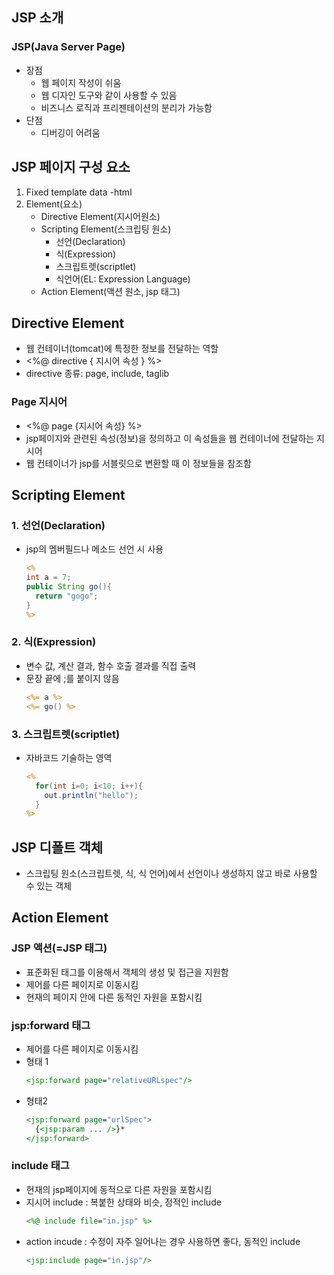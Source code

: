 ## JSP 소개
### JSP(Java Server Page)
- 장점
  - 웹 페이지 작성이 쉬움
  - 웹 디자인 도구와 같이 사용할 수 있음
  - 비즈니스 로직과 프리젠테이션의 분리가 가능함
- 단점
  - 디버깅이 어려움

## JSP 페이지 구성 요소
1. Fixed template data -html
2. Element(요소)
   - Directive Element(지시어원소)
   - Scripting Element(스크립팅 원소) 
     - 선언(Declaration)
     - 식(Expression)
     - 스크립트렛(scriptlet)
     - 식언어(EL: Expression Language)
   - Action Element(액션 원소, jsp 태그)

## Directive Element
- 웹 컨테이너(tomcat)에 특정한 정보를 전달하는 역할
- <%@ directive { 지시어 속성 } %>
- directive 종류: page, include, taglib

### Page 지시어
- <%@ page {지시어 속성} %>
- jsp페이지와 관련된 속성(정보)을 정의하고 이 속성들을 웹 컨테이너에 전달하는 지시어
- 웹 컨테이너가 jsp를 서블릿으로 변환할 때 이 정보들을 참조함

## Scripting Element
### 1. 선언(Declaration)
- jsp의 멤버필드나 메소드 선언 시 사용
  ```jsp
  <%
  int a = 7;
  public String go(){
    return "gogo";
  }
  %>
  ```

### 2. 식(Expression)
- 변수 값, 계산 결과, 함수 호출 결과를 직접 출력
- 문장 끝에 ;를 붙이지 않음
  ```jsp
  <%= a %>
  <%= go() %>
  ```

### 3. 스크립트렛(scriptlet)
- 자바코드 기술하는 영역
  ```jsp
  <%
    for(int i=0; i<10; i++){
      out.println("hello");
    }
  %>
  ```

## JSP 디폴트 객체
- 스크립팅 원소(스크립트렛, 식, 식 언어)에서 선언이나 생성하지 않고 바로 사용할 수 있는 객체

## Action Element
### JSP 액션(=JSP 태그)
- 표준화된 태그를 이용해서 객체의 생성 및 접근을 지원함
- 제어를 다른 페이지로 이동시킴
- 현재의 페이지 안에 다른 동적인 자원을 포함시킴

### jsp:forward 태그
- 제어를 다른 페이지로 이동시킴
- 형태 1
  ```jsp
  <jsp:forward page="relativeURLspec"/>
  ```
- 형태2
  ```jsp
  <jsp:forward page="urlSpec">
    {<jsp:param ... />}*
  </jsp:forward>
  ```

### include 태그
- 현재의 jsp페이지에 동적으로 다른 자원을 포함시킴
- 지시어 include : 복붙한 상태와 비슷, 정적인 include 
  ```jsp
  <%@ include file="in.jsp" %>
  ```
- action incude : 수정이 자주 일어나는 경우 사용하면 좋다, 동적인 include
  ```jsp
  <jsp:include page="in.jsp"/>
  ```

